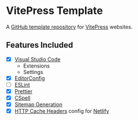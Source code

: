 # VitePress Template

A [GitHub template repository](https://docs.github.com/en/repositories/creating-and-managing-repositories/creating-a-template-repository) for [VitePress](https://vitepress.dev/) websites.

## Features Included

- [x] [Visual Studio Code](https://code.visualstudio.com/)
  - Extensions
  - Settings
- [x] [EditorConfig](https://editorconfig.org/)
- [ ] [ESLint](https://eslint.org/)
- [x] [Prettier](https://prettier.io/)
- [x] [CSpell](https://cspell.org/)
- [x] [Sitemap Generation](https://vitepress.dev/guide/sitemap-generation)
- [x] [HTTP Cache Headers](https://vitepress.dev/guide/deploy#http-cache-headers) config for [Netlify](https://www.netlify.com/)